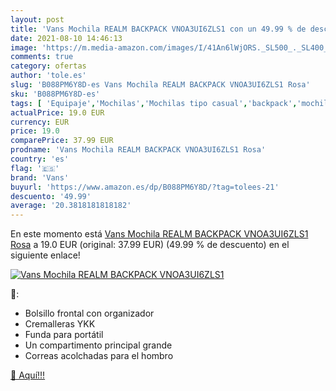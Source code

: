 ```yaml
---
layout: post
title: 'Vans Mochila REALM BACKPACK VNOA3UI6ZLS1 con un 49.99 % de descuento'
date: 2021-08-10 14:46:13
image: 'https://m.media-amazon.com/images/I/41An6lWjORS._SL500_._SL400_.jpg'
comments: true
category: ofertas
author: 'tole.es'
slug: 'B088PM6Y8D-es Vans Mochila REALM BACKPACK VNOA3UI6ZLS1 Rosa'
sku: 'B088PM6Y8D-es'
tags: [ 'Equipaje','Mochilas','Mochilas tipo casual','backpack','mochila','vans', ]
actualPrice: 19.0 EUR
currency: EUR
price: 19.0
comparePrice: 37.99 EUR
prodname: 'Vans Mochila REALM BACKPACK VNOA3UI6ZLS1 Rosa'
country: 'es'
flag: '🇪🇸'
brand: 'Vans'
buyurl: 'https://www.amazon.es/dp/B088PM6Y8D/?tag=tolees-21'
descuento: '49.99'
average: '20.3818181818182'
---
```


En este momento está [Vans Mochila REALM BACKPACK VNOA3UI6ZLS1 Rosa](https://www.amazon.es/dp/B088PM6Y8D/?tag=tolees-21) a 19.0 EUR (original: 37.99 EUR) (49.99 %  de descuento) en el siguiente enlace!

[![Vans Mochila REALM BACKPACK VNOA3UI6ZLS1](https://m.media-amazon.com/images/I/41An6lWjORS._SL500_._SL400_.jpg)](https://www.amazon.es/dp/B088PM6Y8D/?tag=tolees-21)

🔎:

- Bolsillo frontal con organizador
- Cremalleras YKK
- Funda para portátil
- Un compartimento principal grande
- Correas acolchadas para el hombro

[🛒 Aquí!!!](https://www.amazon.es/dp/B088PM6Y8D/?tag=tolees-21)
